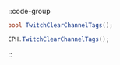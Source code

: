 ::code-group
  ```csharp [Method]
  bool TwitchClearChannelTags();
  ```
  ```csharp [Example]
  CPH.TwitchClearChannelTags();
  ```
::
